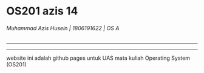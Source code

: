 # OS201 azis 14
###### Muhammad Azis Husein | 1806191622 | OS A

---
---

website ini adalah github pages untuk UAS mata kuliah Operating System (OS201)
